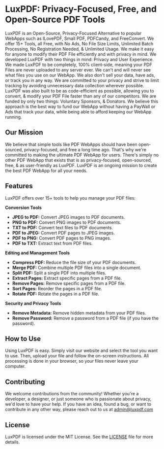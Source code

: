 # LuxPDF: Privacy-Focused, Free, and Open-Source PDF Tools

LuxPDF is an Open-Source, Privacy-Focused Alternative to popular WebApps such as ILovePDF, Small PDF, PDFCandy, and FreeConvert. We offer 15+ Tools, all Free, with No Ads, No File Size Limits, Unlimited Batch Processing, No Registration Needed, & Unlimited Usage. We make it easy for anyone to modify their PDF File efficiently and with privacy in mind. We developed LuxPDF with two things in mind: Privacy and User Experience. We made LuxPDF to be completely, 100% client-side, meaning your PDF Files are never uploaded to any server ever. We can't and will never see what files you use on our WebApp. We also don't sell your data, have ads, or track you in any way. We are committed to your privacy and strive to limit tracking by avoiding unnecessary data collection wherever possible. LuxPDF was also built to be as code-efficient as possible, allowing you to convert, & modify your PDF File faster than any of our competitors. We are funded by only two things: Voluntary Sponsors, & Donators. We believe this approach is the best way to fund our WebApp without having a PayWall or Ads that track your data, while being able to afford keeping our WebApp running.

## Our Mission

We believe that simple tools like PDF WebApps should have been open-sourced, privacy-focused, and free a long time ago. That's why we're committed to making the ultimate PDF WebApp for users. There's simply no other PDF WebApp that exists that is as privacy-focused, open-sourced, free, & as user-friendly as LuxPDF. LuxPDF is an ongoing mission to create the best PDF WebApp for all your needs.

## Features

LuxPDF offers over 15+ tools to help you manage your PDF files:

**Conversion Tools**

*   **JPEG to PDF:** Convert JPEG images to PDF documents.
*   **PNG to PDF:** Convert PNG images to PDF documents.
*   **TXT to PDF:** Convert text files to PDF documents.
*   **PDF to JPEG:** Convert PDF pages to JPEG images.
*   **PDF to PNG:** Convert PDF pages to PNG images.
*   **PDF to TXT:** Extract text from PDF files.

**Editing and Management Tools**

*   **Compress PDF:** Reduce the file size of your PDF documents.
*   **Merge PDF:** Combine multiple PDF files into a single document.
*   **Split PDF:** Split a single PDF into multiple files.
*   **Extract Pages:** Extract specific pages from a PDF file.
*   **Remove Pages:** Remove specific pages from a PDF file.
*   **Sort Pages:** Reorder the pages in a PDF file.
*   **Rotate PDF:** Rotate the pages in a PDF file.

**Security and Privacy Tools**

*   **Remove Metadata:** Remove hidden metadata from your PDF files.
*   **Remove Password:** Remove a password from a PDF file (if you have the password).

## How to Use

Using LuxPDF is easy. Simply visit our website and select the tool you want to use. Then, upload your file and follow the on-screen instructions. All processing is done in your browser, so your files never leave your computer.

## Contributing

We welcome contributions from the community! Whether you're a developer, a designer, or just someone who is passionate about privacy, we'd love to have your help. If you have an idea, found a bug, or want to contribute in any other way, please reach out to us at admin@luxpdf.com

## License

LuxPDF is licensed under the MIT License. See the [LICENSE](LICENSE) file for more details.
